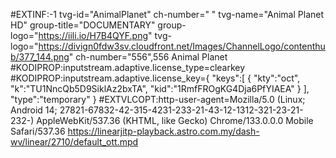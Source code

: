 #EXTINF:-1 tvg-id="AnimalPlanet" ch-number=" " tvg-name="Animal Planet HD" group-title="DOCUMENTARY" group-logo="https://iili.io/H7B4QYF.png" tvg-logo="https://divign0fdw3sv.cloudfront.net/Images/ChannelLogo/contenthub/377_144.png" ch-number="556",556 Animal Planet 
#KODIPROP:inputstream.adaptive.license_type=clearkey
#KODIPROP:inputstream.adaptive.license_key={ "keys":[ { "kty":"oct", "k":"TU1NncQb5D9SiklAz2bxTA", "kid":"1RmfFROgKG4Dja6PfYIAEA" } ], "type":"temporary" }
#EXTVLCOPT:http-user-agent=Mozilla/5.0 (Linux; Android 14; 27821-67832-42-315-4231-233-21-43-12-1312-321-23-21-232-) AppleWebKit/537.36 (KHTML, like Gecko) Chrome/133.0.0.0 Mobile Safari/537.36
https://linearjitp-playback.astro.com.my/dash-wv/linear/2710/default_ott.mpd
